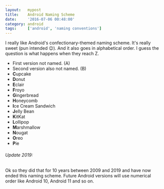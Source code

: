 ```yaml
---
layout:   mypost
title:    Android Naming Scheme
date:     '2016-07-06 00:48:00'
category: android
tags:     ['android', 'naming conventions']
---
```


I really like Android's confectionary-themed naming scheme. It's really sweet (pun intended 😉). And it also goes in alphabetical order. I guess the question is what happens when they reach Z.

- First version not named. (A)
- Second version also not named. (B)
- **C**upcake
- **D**onut
- **E**clair
- **F**royo
- **G**ingerbread
- **H**oneycomb
- **I**ce Cream Sandwich
- **J**elly Bean
- **K**itKat
- **L**ollipop
- **M**arshmallow
- **N**ougat
- **O**reo
- **P**ie

###### Update 2019:
Ok so they did that for 10 years between 2009 and 2019 and have now ended this naming scheme. Future Android versions will use numerical order like Android 10, Android 11 and so on. 
